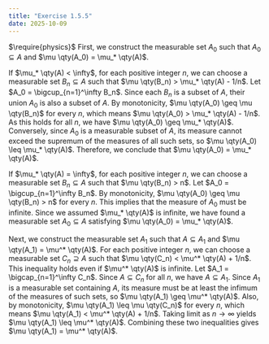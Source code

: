 ```yaml
---
title: "Exercise 1.5.5"
date: 2025-10-09
---
```

$\require{physics}$
First, we construct the measurable set $A_0$ such that $A_0 \subseteq A$ and $\mu \qty(A_0) = \mu_* \qty(A)$. 

If $\mu_* \qty(A) < \infty$, for each positive integer $n$, we can choose a measurable set $B_n\subseteq A$ such that $\mu \qty(B_n) > \mu_* \qty(A) - 1/n$. 
Let $A_0 = \bigcup_{n=1}^\infty B_n$. 
Since each $B_n$ is a subset of $A$, their union $A_0$ is also a subset of $A$. 
By monotonicity, $\mu \qty(A_0) \geq \mu \qty(B_n)$ for every $n$, which means $\mu \qty(A_0) > \mu_* \qty(A) - 1/n$. 
As this holds for all $n$, we have $\mu \qty(A_0) \geq \mu_* \qty(A)$. 
Conversely, since $A_0$ is a measurable subset of $A$, its measure cannot exceed the supremum of the measures of all such sets, so $\mu \qty(A_0) \leq \mu_* \qty(A)$. 
Therefore, we conclude that $\mu \qty(A_0) = \mu_* \qty(A)$. 

If $\mu_* \qty(A) = \infty$, for each positive integer $n$, we can choose a measurable set $B_n \subseteq A$ such that $\mu \qty(B_n) > n$. 
Let $A_0 = \bigcup_{n=1}^\infty B_n$. 
By monotonicity, $\mu \qty(A_0) \geq \mu \qty(B_n) > n$ for every $n$. 
This implies that the measure of $A_0$ must be infinite. 
Since we assumed $\mu_* \qty(A)$ is infinite, we have found a measurable set $A_0 \subseteq A$ satisfying $\mu \qty(A_0) = \mu_* \qty(A)$. 

Next, we construct the measurable set $A_1$ such that $A \subseteq A_1$ and $\mu \qty(A_1) = \mu^* \qty(A)$. 
For each positive integer $n$, we can choose a measurable set $C_n \supseteq A$ such that $\mu \qty(C_n) < \mu^* \qty(A) + 1/n$. 
This inequality holds even if $\mu^* \qty(A)$ is infinite. 
Let $A_1 = \bigcap_{n=1}^\infty C_n$. 
Since $A \subseteq C_n$ for all $n$, we have $A \subseteq A_1$. 
Since $A_1$ is a measurable set containing $A$, its measure must be at least the infimum of the measures of such sets, so $\mu \qty(A_1) \geq \mu^* \qty(A)$. 
Also, by monotonicity, $\mu \qty(A_1) \leq \mu \qty(C_n)$ for every $n$, which means $\mu \qty(A_1) < \mu^* \qty(A) + 1/n$. 
Taking limit as $n \to \infty$ yields $\mu \qty(A_1) \leq \mu^* \qty(A)$. 
Combining these two inequalities gives $\mu \qty(A_1) = \mu^* \qty(A)$. 
